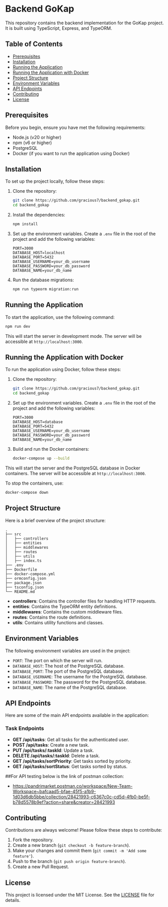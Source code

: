 # Backend GoKap

This repository contains the backend implementation for the GoKap project. It is built using TypeScript, Express, and TypeORM.

## Table of Contents

- [Prerequisites](#prerequisites)
- [Installation](#installation)
- [Running the Application](#running-the-application)
- [Running the Application with Docker](#running-the-application-with-docker)
- [Project Structure](#project-structure)
- [Environment Variables](#environment-variables)
- [API Endpoints](#api-endpoints)
- [Contributing](#contributing)
- [License](#license)

## Prerequisites

Before you begin, ensure you have met the following requirements:

- Node.js (v20 or higher)
- npm (v6 or higher)
- PostgreSQL
- Docker (if you want to run the application using Docker)

## Installation

To set up the project locally, follow these steps:

1. Clone the repository:

    ```bash
    git clone https://github.com/gracious7/backend_gokap.git
    cd backend_gokap
    ```

2. Install the dependencies:

    ```bash
    npm install
    ```

3. Set up the environment variables. Create a `.env` file in the root of the project and add the following variables:

    ```env
    PORT=3000
    DATABASE_HOST=localhost
    DATABASE_PORT=5432
    DATABASE_USERNAME=your_db_username
    DATABASE_PASSWORD=your_db_password
    DATABASE_NAME=your_db_name
    ```

4. Run the database migrations:

    ```bash
    npm run typeorm migration:run
    ```

## Running the Application

To start the application, use the following command:

```bash
npm run dev
```

This will start the server in development mode. The server will be accessible at `http://localhost:3000`.

## Running the Application with Docker

To run the application using Docker, follow these steps:

1. Clone the repository:

    ```bash
    git clone https://github.com/gracious7/backend_gokap.git
    cd backend_gokap
    ```

2. Set up the environment variables. Create a `.env` file in the root of the project and add the following variables:

    ```env
    PORT=3000
    DATABASE_HOST=database
    DATABASE_PORT=5432
    DATABASE_USERNAME=your_db_username
    DATABASE_PASSWORD=your_db_password
    DATABASE_NAME=your_db_name
    ```

3. Build and run the Docker containers:

    ```bash
    docker-compose up --build
    ```

This will start the server and the PostgreSQL database in Docker containers. The server will be accessible at `http://localhost:3000`.

To stop the containers, use:

```bash
docker-compose down
```

## Project Structure

Here is a brief overview of the project structure:

```
.
├── src
│   ├── controllers
│   ├── entities
│   ├── middlewares
│   ├── routes
│   ├── utils
│   ├── index.ts
├── .env
├── Dockerfile
├── docker-compose.yml
├── ormconfig.json
├── package.json
├── tsconfig.json
└── README.md
```

- **controllers**: Contains the controller files for handling HTTP requests.
- **entities**: Contains the TypeORM entity definitions.
- **middlewares**: Contains the custom middleware files.
- **routes**: Contains the route definitions.
- **utils**: Contains utility functions and classes.

## Environment Variables

The following environment variables are used in the project:

- `PORT`: The port on which the server will run.
- `DATABASE_HOST`: The host of the PostgreSQL database.
- `DATABASE_PORT`: The port of the PostgreSQL database.
- `DATABASE_USERNAME`: The username for the PostgreSQL database.
- `DATABASE_PASSWORD`: The password for the PostgreSQL database.
- `DATABASE_NAME`: The name of the PostgreSQL database.

## API Endpoints

Here are some of the main API endpoints available in the application:

### Task Endpoints

- **GET /api/tasks**: Get all tasks for the authenticated user.
- **POST /api/tasks**: Create a new task.
- **PUT /api/tasks/:taskId**: Update a task.
- **DELETE /api/tasks/:taskId**: Delete a task.
- **GET /api/tasks/sortPriority**: Get tasks sorted by priority.
- **GET /api/tasks/sortStatus**: Get tasks sorted by status.

##For API testing below is the link of postman collection:
- https://pandrimarket.postman.co/workspace/New-Team-Workspace~bafcaad5-bfae-45f5-a1b9-1d03d6db5bbe/collection/28421993-c6367c0c-cd5d-4fb0-be5f-b78d5578b9ef?action=share&creator=28421993

## Contributing

Contributions are always welcome! Please follow these steps to contribute:

1. Fork the repository.
2. Create a new branch (`git checkout -b feature-branch`).
3. Make your changes and commit them (`git commit -m 'Add some feature'`).
4. Push to the branch (`git push origin feature-branch`).
5. Create a new Pull Request.

## License

This project is licensed under the MIT License. See the [LICENSE](LICENSE) file for details.

